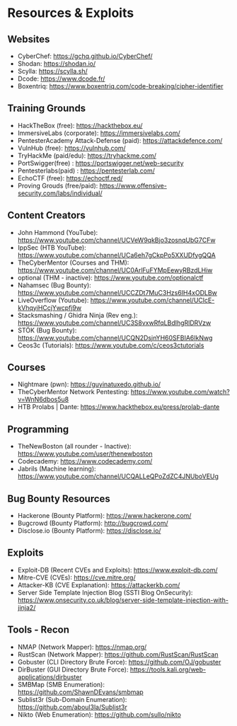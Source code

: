 # Resources & Exploits

## Websites
 - CyberChef: https://gchq.github.io/CyberChef/
 - Shodan: https://shodan.io/
 - Scylla: https://scylla.sh/
 - Dcode: https://www.dcode.fr/
 - Boxentriq: https://www.boxentriq.com/code-breaking/cipher-identifier

## Training Grounds
 - HackTheBox (free): https://hackthebox.eu/
 - ImmersiveLabs (corporate): https://immersivelabs.com/
 - PentesterAcademy Attack-Defense (paid): https://attackdefence.com/
 - VulnHub (free): https://vulnhub.com/
 - TryHackMe (paid/edu): https://tryhackme.com/
 - PortSwigger(free) : https://portswigger.net/web-security
 - Pentesterlabs(paid) : https://pentesterlab.com/
 - EchoCTF (free): https://echoctf.red/
 - Proving Grouds (free/paid): https://www.offensive-security.com/labs/individual/

## Content Creators
 - John Hammond (YouTube): https://www.youtube.com/channel/UCVeW9qkBjo3zosnqUbG7CFw
 - IppSec (HTB YouTube): https://www.youtube.com/channel/UCa6eh7gCkpPo5XXUDfygQQA
 - TheCyberMentor (Courses and THM): https://www.youtube.com/channel/UC0ArlFuFYMpEewyRBzdLHiw
 - optional (THM - inactive): https://www.youtube.com/optionalctf
 - Nahamsec (Bug Bounty): https://www.youtube.com/channel/UCCZDt7MuC3Hzs6IH4xODLBw
 - LiveOverflow (Youtube): https://www.youtube.com/channel/UClcE-kVhqyiHCcjYwcpfj9w
 - Stacksmashing / Ghidra Ninja (Rev eng.): https://www.youtube.com/channel/UC3S8vxwRfqLBdIhgRlDRVzw
 - STÖK (Bug Bounty): https://www.youtube.com/channel/UCQN2DsjnYH60SFBIA6IkNwg
 - Ceos3c (Tutorials): https://www.youtube.com/c/ceos3ctutorials

## Courses
 - Nightmare (pwn): https://guyinatuxedo.github.io/
 - TheCyberMentor Network Pentesting: https://www.youtube.com/watch?v=WnN6dbos5u8
 - HTB Prolabs | Dante: https://www.hackthebox.eu/press/prolab-dante

## Programming
 - TheNewBoston (all rounder - Inactive): https://www.youtube.com/user/thenewboston
 - Codecademy: https://www.codecademy.com/
 - Jabrils (Machine learning): https://www.youtube.com/channel/UCQALLeQPoZdZC4JNUboVEUg

## Bug Bounty Resources
 - Hackerone (Bounty Platform): https://www.hackerone.com/
 - Bugcrowd (Bounty Platform): http://bugcrowd.com/
 - Disclose.io (Bounty Platform): https://disclose.io/

## Exploits
 - Exploit-DB (Recent CVEs and Exploits): https://www.exploit-db.com/ 
 - Mitre-CVE (CVEs): https://cve.mitre.org/
 - Attacker-KB (CVE Explanation): https://attackerkb.com/
 - Server Side Template Injection Blog (SSTI Blog OnSecurity): https://www.onsecurity.co.uk/blog/server-side-template-injection-with-jinja2/

## Tools - Recon
 - NMAP (Network Mapper): https://nmap.org/
 - RustScan (Network Mapper): https://github.com/RustScan/RustScan
 - Gobuster (CLI Directory Brute Force): https://github.com/OJ/gobuster
 - DirBuster (GUI Directory Brute Force): https://tools.kali.org/web-applications/dirbuster
 - SMBMap (SMB Enumeration): https://github.com/ShawnDEvans/smbmap
 - Sublist3r (Sub-Domain Enumeration): https://github.com/aboul3la/Sublist3r 
 - Nikto (Web Enumeration): https://github.com/sullo/nikto
